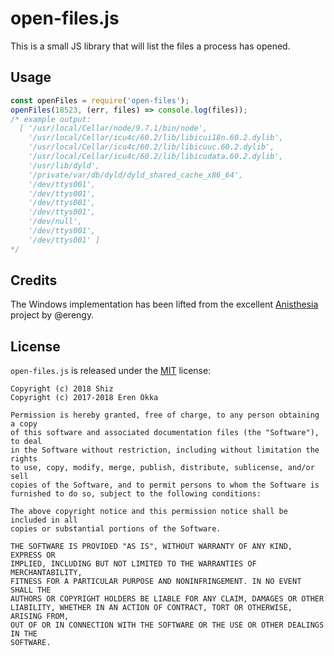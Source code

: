 # open-files.js

This is a small JS library that will list the files a process has opened.

## Usage

```js
const openFiles = require('open-files');
openFiles(18523, (err, files) => console.log(files));
/* example output:
  [ '/usr/local/Cellar/node/9.7.1/bin/node',
    '/usr/local/Cellar/icu4c/60.2/lib/libicui18n.60.2.dylib',
    '/usr/local/Cellar/icu4c/60.2/lib/libicuuc.60.2.dylib',
    '/usr/local/Cellar/icu4c/60.2/lib/libicudata.60.2.dylib',
    '/usr/lib/dyld',
    '/private/var/db/dyld/dyld_shared_cache_x86_64',
    '/dev/ttys001',
    '/dev/ttys001',
    '/dev/ttys001',
    '/dev/ttys001',
    '/dev/null',
    '/dev/ttys001',
    '/dev/ttys001' ]
*/
```

## Credits

The Windows implementation has been lifted from the excellent [Anisthesia](https://github.com/erengy/anisthesia) project by @erengy.

## License

`open-files.js` is released under the [MIT](https://spdx.org/licenses/MIT.html) license:

```
Copyright (c) 2018 Shiz
Copyright (c) 2017-2018 Eren Okka

Permission is hereby granted, free of charge, to any person obtaining a copy
of this software and associated documentation files (the "Software"), to deal
in the Software without restriction, including without limitation the rights
to use, copy, modify, merge, publish, distribute, sublicense, and/or sell
copies of the Software, and to permit persons to whom the Software is
furnished to do so, subject to the following conditions:

The above copyright notice and this permission notice shall be included in all
copies or substantial portions of the Software.

THE SOFTWARE IS PROVIDED "AS IS", WITHOUT WARRANTY OF ANY KIND, EXPRESS OR
IMPLIED, INCLUDING BUT NOT LIMITED TO THE WARRANTIES OF MERCHANTABILITY,
FITNESS FOR A PARTICULAR PURPOSE AND NONINFRINGEMENT. IN NO EVENT SHALL THE
AUTHORS OR COPYRIGHT HOLDERS BE LIABLE FOR ANY CLAIM, DAMAGES OR OTHER
LIABILITY, WHETHER IN AN ACTION OF CONTRACT, TORT OR OTHERWISE, ARISING FROM,
OUT OF OR IN CONNECTION WITH THE SOFTWARE OR THE USE OR OTHER DEALINGS IN THE
SOFTWARE.
```
